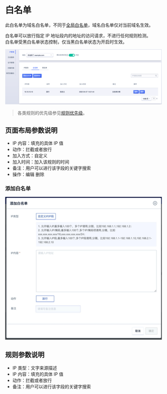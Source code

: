 # 白名单

此白名单为域名白名单，不同于[全局白名单](/global/white_list)，域名白名单仅对当前域名生效。

白名单可以放行指定 IP 地址段内的地址的访问请求，不进行任何规则检测。  
白名单受黑白名单状态控制，仅当黑白名单状态为开启时生效。

![whitelist_img_1](/images/whitelist_img_1.png)

> 各类规则的优先级参见[规则优先级](/uewaf/features/domain/rule/Mode?id=规则优先级)。

## 页面布局参数说明

- IP 内容：填充的具体 IP 值
- 动作：拦截或者放行
- 加入方式：自定义
- 加入时间：加入该规则的时间
- 备注：用户可以进行该字段的关键字搜索
- 操作：编辑 删除

### 添加白名单

![](/images/15971453065868.jpg)

## 规则参数说明

- IP 类型：文字来源描述
- IP 内容：填充的具体 IP 值
- 动作：拦截或者放行
- 备注：用户可以进行该字段的关键字搜索
